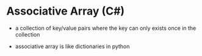 # Associative Array (C#)

- a collection of key/value pairs where the key can only exists once in the collection

- associative array is like dictionaries in python


